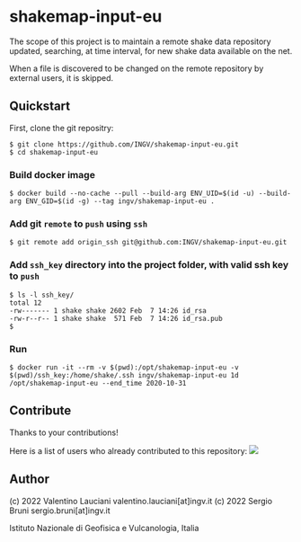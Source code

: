 # shakemap-input-eu

The scope of this project is to maintain a remote shake data repository updated, searching, at time interval,  for new shake data available on the net. 

When a file is discovered to be changed on the remote repository by external users, it is skipped.

## Quickstart
First, clone the git repositry:
```
$ git clone https://github.com/INGV/shakemap-input-eu.git
$ cd shakemap-input-eu
```

### Build docker image
```
$ docker build --no-cache --pull --build-arg ENV_UID=$(id -u) --build-arg ENV_GID=$(id -g) --tag ingv/shakemap-input-eu .
```

### Add git `remote` to `push` using `ssh`
```
$ git remote add origin_ssh git@github.com:INGV/shakemap-input-eu.git
```

### Add `ssh_key` directory into the project folder, with valid ssh key to `push`
```
$ ls -l ssh_key/
total 12
-rw------- 1 shake shake 2602 Feb  7 14:26 id_rsa
-rw-r--r-- 1 shake shake  571 Feb  7 14:26 id_rsa.pub
$
```

### Run
```
$ docker run -it --rm -v $(pwd):/opt/shakemap-input-eu -v $(pwd)/ssh_key:/home/shake/.ssh ingv/shakemap-input-eu 1d /opt/shakemap-input-eu --end_time 2020-10-31
```

## Contribute
Thanks to your contributions!

Here is a list of users who already contributed to this repository:
<a href="https://github.com/ingv/shakemap-input-eu/graphs/contributors">
  <img src="https://contrib.rocks/image?repo=ingv/shakemap-input-eu" />
</a>

## Author
(c) 2022 Valentino Lauciani valentino.lauciani[at]ingv.it
(c) 2022 Sergio Bruni sergio.bruni[at]ingv.it

Istituto Nazionale di Geofisica e Vulcanologia, Italia
